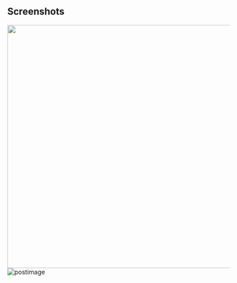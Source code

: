 ## Screenshots

<img src="http://i.imgur.com/BnmzR77.jpg" width="550"/>
<img src='https://s28.postimg.org/ixnmhjvx5/1485456485_tmp_Taipei.jpg' border='0' alt='postimage'/>